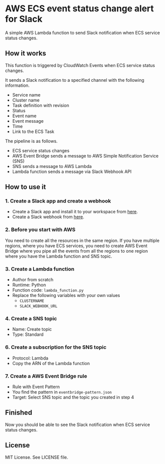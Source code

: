 # AWS ECS event status change alert for Slack

A simple AWS Lambda function to send Slack notification when ECS service status changes.

## How it works

This function is triggered by CloudWatch Events when ECS service status changes.

It sends a Slack notification to a specified channel with the following information.

- Service name
- Cluster name
- Task definition with revision
- Status
- Event name
- Event message
- Time
- Link to the ECS Task

The pipeline is as follows.

- ECS service status changes
- AWS Event Bridge sends a message to AWS Simple Notification Service (SNS)
- SNS sends a message to AWS Lambda
- Lambda function sends a message via Slack Webhook API

## How to use it

### 1. Create a Slack app and create a webhook

- Create a Slack app and install it to your workspace from [here](https://api.slack.com/apps).
- Create a Slack webhook from [here](https://api.slack.com/messaging/webhooks).

### 2. Before you start with AWS

You need to create all the resources in the same region. If you have multiple regions, where you have ECS services, you need to create AWS Event Bridge where you pipe all the events from all the regions to one region where you have the Lambda function and SNS topic.

### 3. Create a Lambda function

- Author from scratch
- Runtime: Python
- Function code: `lambda_function.py`
- Replace the following variables with your own values
  - `CLUSTERNAME`
  - `SLACK_WEBHOOK_URL`

### 4. Create a SNS topic

- Name: Create topic
- Type: Standard

### 6. Create a subscription for the SNS topic

- Protocol: Lambda
- Copy the ARN of the Lambda function

### 7. Create a AWS Event Bridge rule

- Rule with Event Pattern
- You find the pattern in `eventbridge-pattern.json`
- Target: Select SNS topic and the topic you created in step 4

## Finished

Now you should be able to see the Slack notification when ECS service status changes.

## License

MIT License. See LICENSE file.
